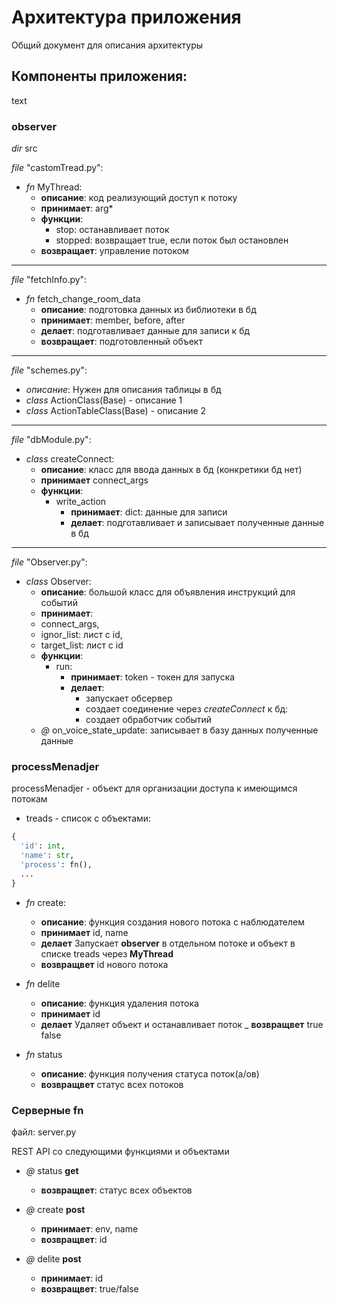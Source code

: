# Архитектура приложения

Общий документ для описания архитектуры

## Компоненты приложения:

text

### observer

_dir_ src

_file_ "castomTread.py":

- _fn_ MyThread:
  - **описание**: код реализующий доступ к потоку
  - **принимает**: arg*
  - **функции**:
    - stop: останавливает поток
    - stopped: возвращает true, если поток был остановлен
  - **возвращает**: управление потоком

---

_file_ "fetchInfo.py":

- _fn_ fetch_change_room_data
  - **описание**: подготовка данных из библиотеки в бд
  - **принимает**: member, before, after
  - **делает**: подготавливает данные для записи к бд
  - **возвращает**: подготовленный объект

---

_file_ "schemes.py":

- _описание_: Нужен для описания таблицы в бд
- _class_ ActionClass(Base) - описание 1
- _class_ ActionTableClass(Base) - описание 2

---

_file_ "dbModule.py":

- _class_ createConnect:
  - **описание**: класс для ввода данных в бд (конкретики бд нет)
  - **принимает** connect_args
  - **функции**:
    - write_action
      - **принимает**: dict: данные для записи
      - **делает**: подготавливает и записывает полученные данные в бд

---

_file_ "Observer.py":

- _class_ Observer:
  - **описание**: большой класс для объявления инструкций для событий
  - **принимает**:
  - connect_args,
  - ignor_list: лист с id,
  - target_list: лист с id
  - **функции**:
    - run:
      - **принимает**: token - токен для запуска
      - **делает**:
        - запускает обсервер
        - создает соединение через _createConnect_ к бд:
        - создает обработчик событий
  - _@_ on_voice_state_update: записывает в базу данных полученные данные

### processMenadjer

processMenadjer - объект для организации доступа к имеющимся потокам

- treads - список с объектами:

``` python
{
  'id': int,
  'name': str,
  'process': fn(),
  ...
}
```

- _fn_ create:
  - **описание**: функция создания нового потока с наблюдателем
  - **принимает** id, name
  - **делает** Запускает **observer** в отдельном потоке и объект в списке treads через **MyThread**
  - **возвращвет** id нового потока

- _fn_ delite
  - **описание**: функция удаления потока
  - **принимает** id
  - **делает** Удаляет объект и останавливает поток
  _ **возвращвет** true false

- _fn_ status
  - **описание**: функция получения статуса поток(а/ов)
  - **возвращвет** статус всех потоков  

### Серверные fn

файл: server.py

REST API со следующими функциями и объектами

- _@_ status **get**
  - **возвращвет**: статус всех объектов  

- _@_ create **post**
  - **принимает**: env, name
  - **возвращвет**: id

- _@_ delite **post**
  - **принимает**: id
  - **возвращвет**: true/false
